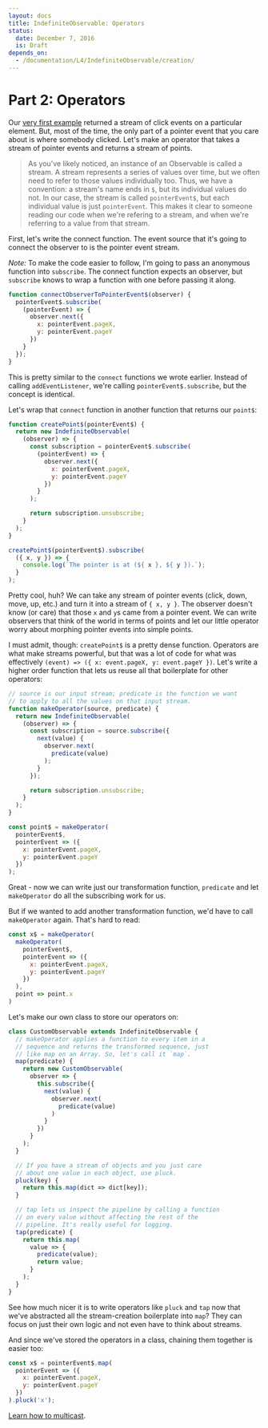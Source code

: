```yaml
---
layout: docs
title: IndefiniteObservable: Operators
status:
  date: December 7, 2016
  is: Draft
depends_on:
  - /documentation/L4/IndefiniteObservable/creation/
---
```


# Part 2: Operators

Our [very first example](index) returned a stream of click events on a particular
element. But, most of the time, the only part of a pointer event that you
care about is where somebody clicked. Let's make an operator that takes a
stream of pointer events and returns a stream of points.

> As you've likely noticed, an instance of an Observable is called a stream.
> A stream represents a series of values over time, but we often need to
> refer to those values individually too. Thus, we have a convention: a
> stream's name ends in `$`, but its individual values do not. In our case,
> the stream is called `pointerEvent$`, but each individual value is just
> `pointerEvent`. This makes it clear to someone reading our code when we're
> refering to a stream, and when we're referring to a value from that stream.

First, let's write the connect function. The event source that it's going to
connect the observer to is the pointer event stream. 

_Note:_ To make the code easier to follow, I'm going to pass an anonymous
function into `subscribe`. The connect function expects an observer, but
`subscribe` knows to wrap a function with one before passing it along.

```javascript
function connectObserverToPointerEvent$(observer) {
  pointerEvent$.subscribe(
    (pointerEvent) => {
      observer.next({
        x: pointerEvent.pageX,
        y: pointerEvent.pageY
      })
    }
  });
}
```

This is pretty similar to the `connect` functions we wrote earlier. Instead
of calling `addEventListener`, we're calling `pointerEvent$.subscribe`, but
the concept is identical.

Let's wrap that `connect` function in another function that returns our
`point$`:

```javascript
function createPoint$(pointerEvent$) {
  return new IndefiniteObservable(
    (observer) => {
      const subscription = pointerEvent$.subscribe(
        (pointerEvent) => {
          observer.next({
            x: pointerEvent.pageX,
            y: pointerEvent.pageY
          })
        }
      );

      return subscription.unsubscribe;
    }
  );
}

createPoint$(pointerEvent$).subscribe(
  ({ x, y }) => {
    console.log(`The pointer is at (${ x }, ${ y }).`);
  }
);
```

Pretty cool, huh?  We can take any stream of pointer events (click, down,
move, up, etc.) and turn it into a stream of `{ x, y }`. The observer
doesn't know (or care) that those `x` and `y`s came from a pointer event. We
can write observers that think of the world in terms of points and let our
little operator worry about morphing pointer events into simple points.

I must admit, though: `createPoint$` is a pretty dense function. Operators
are what make streams powerful, but that was a lot of code for what was
effectively `(event) => ({ x: event.pageX, y: event.pageY })`. Let's write
a higher order function that lets us reuse all that boilerplate for other
operators:

```javascript
// source is our input stream; predicate is the function we want
// to apply to all the values on that input stream.
function makeOperator(source, predicate) {
  return new IndefiniteObservable(
    (observer) => {
      const subscription = source.subscribe({
        next(value) {
          observer.next(
            predicate(value)
          );
        }
      });

      return subscription.unsubscribe;
    }
  );
}

const point$ = makeOperator(
  pointerEvent$,
  pointerEvent => ({
    x: pointerEvent.pageX,
    y: pointerEvent.pageY
  })
);
```

Great - now we can write just our transformation function, `predicate` and
let `makeOperator` do all the subscribing work for us.

But if we wanted to add another transformation function, we'd have to call
`makeOperator` again. That's hard to read:

```javascript
const x$ = makeOperator(
  makeOperator(
    pointerEvent$,
    pointerEvent => ({
      x: pointerEvent.pageX,
      y: pointerEvent.pageY
    })
  ),
  point => point.x
)
```

Let's make our own class to store our operators on:

```javascript
class CustomObservable extends IndefiniteObservable {
  // makeOperator applies a function to every item in a
  // sequence and returns the transformed sequence, just
  // like map on an Array. So, let's call it `map`.
  map(predicate) {
    return new CustomObservable(
      observer => {
        this.subscribe({
          next(value) {
            observer.next(
              predicate(value)
            )
          }
        })
      }
    );
  }

  // If you have a stream of objects and you just care 
  // about one value in each object, use pluck.
  pluck(key) {
    return this.map(dict => dict[key]);
  }

  // tap lets us inspect the pipeline by calling a function
  // on every value without affecting the rest of the
  // pipeline. It's really useful for logging.
  tap(predicate) {
    return this.map(
      value => {
        predicate(value);
        return value;
      }
    );
  }
}
```

See how much nicer it is to write operators like `pluck` and `tap` now that
we've abstracted all the stream-creation boilerplate into `map`?  They can
focus on just their own logic and not even have to think about streams.

And since we've stored the operators in a class, chaining them together is
easier too:

```javascript
const x$ = pointerEvent$.map(
  pointerEvent => ({
    x: pointerEvent.pageX,
    y: pointerEvent.pageY
  })
).pluck('x');
```

[Learn how to multicast](multicasting).
